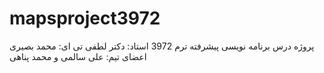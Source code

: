 # mapsproject3972
پروژه درس برنامه نویسی پیشرفته ترم 3972
استاد: دکتر لطفی
تی ای: محمد بصیری
اعضای تیم: علی سالمی و محمد پناهی
